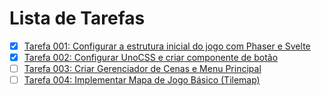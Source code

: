 # Lista de Tarefas

- [x] [Tarefa 001: Configurar a estrutura inicial do jogo com Phaser e Svelte](./001-setup-phaser.md)
- [x] [Tarefa 002: Configurar UnoCSS e criar componente de botão](./002-setup-unocss.md)
- [ ] [Tarefa 003: Criar Gerenciador de Cenas e Menu Principal](./003-create-scene-manager.md)
- [ ] [Tarefa 004: Implementar Mapa de Jogo Básico (Tilemap)](./004-implement-tilemap.md)
